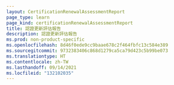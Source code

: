 ```yaml
---
layout: CertificationRenewalAssessmentReport
page_type: learn
page_kind: certificationRenewalAssessmentReport
title: 認證更新評估報告
description: 認證更新評估報告
ms.prod: non-product-specific
ms.openlocfilehash: 8d46f0ede9cc9baae678c2f464fbfc13c584e389
ms.sourcegitcommit: 9732383406c868d1279ca5ca79d423c5b99be073
ms.translationtype: HT
ms.contentlocale: zh-TW
ms.lasthandoff: 09/14/2021
ms.locfileid: "132102035"
---
```

